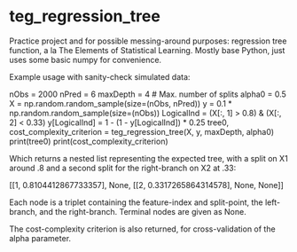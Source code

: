 # teg_regression_tree

Practice project and for possible messing-around purposes: regression tree function, a la The Elements of Statistical Learning. Mostly base Python, just uses some basic numpy for convenience.

Example usage with sanity-check simulated data:

nObs = 2000
nPred = 6
maxDepth = 4 # Max. number of splits
alpha0 = 0.5
X = np.random.random_sample(size=(nObs, nPred))
y = 0.1 * np.random.random_sample(size=(nObs))
LogicalInd = (X[:, 1] > 0.8) & (X[:, 2] < 0.33)
y[LogicalInd] = 1 - (1 - y[LogicalInd]) * 0.25
tree0, cost_complexity_criterion = teg_regression_tree(X, y, maxDepth, alpha0)
print(tree0)
print(cost_complexity_criterion)

Which returns a nested list representing the expected tree, with a split on X1 around .8 and a second split for the right-branch on X2 at .33:

[[1, 0.8104412867733357], None, [[2, 0.3317265864314578], None, None]]

Each node is a triplet containing the feature-index and split-point, the left-branch, and the right-branch. Terminal nodes are given as None.

The cost-complexity criterion is also returned, for cross-validation of the alpha parameter.
